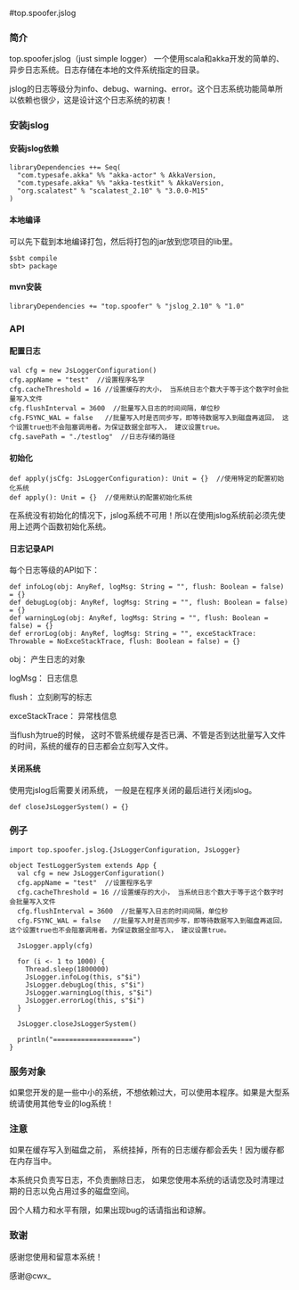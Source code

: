 #top.spoofer.jslog

### 简介
top.spoofer.jslog（just simple logger） 一个使用scala和akka开发的简单的、异步日志系统。日志存储在本地的文件系统指定的目录。

jslog的日志等级分为info、debug、warning、error。这个日志系统功能简单所以依赖也很少，这是设计这个日志系统的初衷！

### 安装jslog

#### 安装jslog依赖

```
libraryDependencies ++= Seq(
  "com.typesafe.akka" %% "akka-actor" % AkkaVersion,
  "com.typesafe.akka" %% "akka-testkit" % AkkaVersion,
  "org.scalatest" % "scalatest_2.10" % "3.0.0-M15"
)
```

#### 本地编译

可以先下载到本地编译打包，然后将打包的jar放到您项目的lib里。

```
$sbt compile
sbt> package
```

#### mvn安装

```
libraryDependencies += "top.spoofer" % "jslog_2.10" % "1.0"
```

### API

#### 配置日志

```
val cfg = new JsLoggerConfiguration()
cfg.appName = "test"  //设置程序名字
cfg.cacheThreshold = 16 //设置缓存的大小， 当系统日志个数大于等于这个数字时会批量写入文件
cfg.flushInterval = 3600  //批量写入日志的时间间隔，单位秒
cfg.FSYNC_WAL = false   //批量写入时是否同步写，即等待数据写入到磁盘再返回， 这个设置true也不会阻塞调用者。为保证数据全部写入， 建议设置true。
cfg.savePath = "./testlog"  //日志存储的路径
```

#### 初始化

```
def apply(jsCfg: JsLoggerConfiguration): Unit = {}  //使用特定的配置初始化系统
def apply(): Unit = {}  //使用默认的配置初始化系统
```

在系统没有初始化的情况下，jslog系统不可用！所以在使用jslog系统前必须先使用上述两个函数初始化系统。


#### 日志记录API

每个日志等级的API如下：

```
def infoLog(obj: AnyRef, logMsg: String = "", flush: Boolean = false) = {}
def debugLog(obj: AnyRef, logMsg: String = "", flush: Boolean = false) = {}
def warningLog(obj: AnyRef, logMsg: String = "", flush: Boolean = false) = {}
def errorLog(obj: AnyRef, logMsg: String = "", exceStackTrace: Throwable = NoExceStackTrace, flush: Boolean = false) = {}
```
obj： 产生日志的对象

logMsg： 日志信息

flush： 立刻刷写的标志

exceStackTrace： 异常栈信息

当flush为true的时候， 这时不管系统缓存是否已满、不管是否到达批量写入文件的时间，系统的缓存的日志都会立刻写入文件。


#### 关闭系统

使用完jslog后需要关闭系统， 一般是在程序关闭的最后进行关闭jslog。

```
def closeJsLoggerSystem() = {}
```

### 例子

```
import top.spoofer.jslog.{JsLoggerConfiguration, JsLogger}

object TestLoggerSystem extends App {
  val cfg = new JsLoggerConfiguration()
  cfg.appName = "test"  //设置程序名字
  cfg.cacheThreshold = 16 //设置缓存的大小， 当系统日志个数大于等于这个数字时会批量写入文件
  cfg.flushInterval = 3600  //批量写入日志的时间间隔，单位秒
  cfg.FSYNC_WAL = false   //批量写入时是否同步写，即等待数据写入到磁盘再返回， 这个设置true也不会阻塞调用者。为保证数据全部写入， 建议设置true。

  JsLogger.apply(cfg)

  for (i <- 1 to 1000) {
    Thread.sleep(1800000)
    JsLogger.infoLog(this, s"$i")
    JsLogger.debugLog(this, s"$i")
    JsLogger.warningLog(this, s"$i")
    JsLogger.errorLog(this, s"$i")
  }

  JsLogger.closeJsLoggerSystem()

  println("====================")
}
```

### 服务对象

如果您开发的是一些中小的系统，不想依赖过大，可以使用本程序。如果是大型系统请使用其他专业的log系统！

### 注意

如果在缓存写入到磁盘之前， 系统挂掉，所有的日志缓存都会丢失！因为缓存都在内存当中。

本系统只负责写日志，不负责删除日志， 如果您使用本系统的话请您及时清理过期的日志以免占用过多的磁盘空间。

因个人精力和水平有限，如果出现bug的话请指出和谅解。

### 致谢

感谢您使用和留意本系统！

感谢@cwx_
